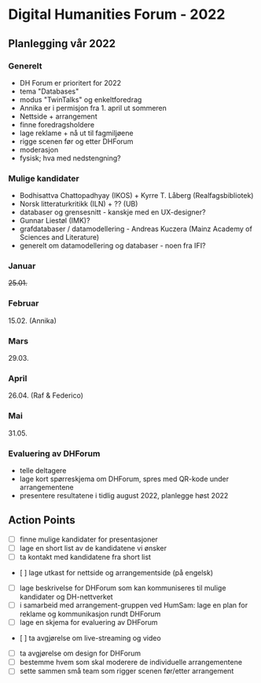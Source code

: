 # Digital Humanities Forum - 2022

## Planlegging vår 2022

### Generelt

- DH Forum er prioritert for 2022
- tema "Databases"
- modus "TwinTalks" og enkeltforedrag
- Annika er i permisjon fra 1. april ut sommeren
- Nettside + arrangement
- finne foredragsholdere
- lage reklame + nå ut til fagmiljøene
- rigge scenen før og etter DHForum
- moderasjon
- fysisk; hva med nedstengning?

### Mulige kandidater

- Bodhisattva Chattopadhyay (IKOS) + Kyrre T. Låberg (Realfagsbibliotek)
- Norsk litteraturkritikk (ILN) + ?? (UB)
- databaser og grensesnitt - kanskje med en UX-designer?
- Gunnar Liestøl (IMK)?
- grafdatabaser / datamodellering - Andreas Kuczera (Mainz Academy of Sciences and Literature)
- generelt om datamodellering og databaser - noen fra IFI?

### Januar

~~25.01.~~

### Februar

15.02. (Annika)

### Mars

29.03.

### April

26.04. (Raf & Federico)

### Mai

31.05.

### Evaluering av DHForum

- telle deltagere
- lage kort spørreskjema om DHForum, spres med QR-kode under arrangementene
- presentere resultatene i tidlig august 2022, planlegge høst 2022

## Action Points

- [ ] finne mulige kandidater for presentasjoner
- [ ] lage en short list av de kandidatene vi ønsker
- [ ] ta kontakt med kandidatene fra short list
- [ ] lage utkast for nettside og arrangementside (på engelsk)
- [ ] lage beskrivelse for DHForum som kan kommuniseres til mulige kandidater og DH-nettverket
- [ ] i samarbeid med arrangement-gruppen ved HumSam: lage en plan for reklame og kommunikasjon rundt DHForum
- [ ] lage en skjema for evaluering av DHForum
- [ ] ta avgjørelse om live-streaming og video
- [ ] ta avgjørelse om design for DHForum
- [ ] bestemme hvem som skal moderere de individuelle arrangementene
- [ ] sette sammen små team som rigger scenen før/etter arrangement
